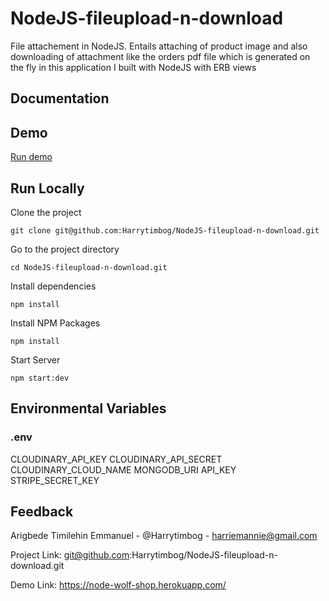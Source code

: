 # NodeJS-fileupload-n-download
File attachement in NodeJS. Entails attaching of product image and also downloading of attachment like the orders pdf file which is generated on the fly in this application I built with NodeJS with ERB views

## Documentation    

## Demo    

[Run demo](https://node-wolf-shop.herokuapp.com/)

## Run Locally   

Clone the project

``` console
git clone git@github.com:Harrytimbog/NodeJS-fileupload-n-download.git
```

Go to the project directory

``` console
cd NodeJS-fileupload-n-download.git
```

Install dependencies

``` console
npm install
```

Install NPM Packages

``` console
npm install
```

Start Server

``` console
npm start:dev
```

## Environmental Variables

### .env

CLOUDINARY_API_KEY
CLOUDINARY_API_SECRET
CLOUDINARY_CLOUD_NAME
MONGODB_URI
API_KEY
STRIPE_SECRET_KEY



## Feedback   

Arigbede Timilehin Emmanuel - @Harrytimbog - harriemannie@gmail.com

Project Link: git@github.com:Harrytimbog/NodeJS-fileupload-n-download.git

Demo Link: https://node-wolf-shop.herokuapp.com/
